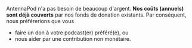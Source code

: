 AntennaPod n'a pas besoin de beaucoup d'argent. **Nos coûts (annuels) sont déjà
couverts** par nos fonds de donation existants. Par conséquent, nous
préférerions que vous

* faire un don à votre podcast(er) préféré(e), ou
* nous aider par une contribution non monétaire.
